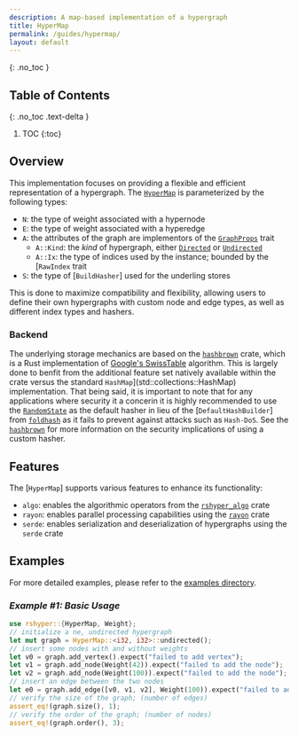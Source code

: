 ```yaml
---
description: A map-based implementation of a hypergraph
title: HyperMap
permalink: /guides/hypermap/
layout: default
---
```


{: .no_toc }

## Table of Contents

{: .no_toc .text-delta }

1. TOC
{:toc}

## Overview

This implementation focuses on providing a flexible and efficient representation of a hypergraph. The [`HyperMap`](https://docs.rs/rshyper/latest/rshyper/struct.HyperMap.html) is parameterized by the following types:

- `N`: the type of weight associated with a hypernode
- `E`: the type of weight associated with a hyperedge
- `A`: the attributes of the graph are implementors of the [`GraphProps`](https://docs.rs/rshyper/latest/rshyper/trait.GraphProps.html) trait
  - `A::Kind`: the _kind_ of hypergraph, either [`Directed`](https://docs.rs/rshyper/latest/rshyper/struct.Directed.html) or [`Undirected`](https://docs.rs/rshyper/latest/rshyper/struct.Undirected.html)
  - `A::Ix`: the type of indices used by the instance; bounded by the [`RawIndex` trait
- `S`: the type of [`BuildHasher`] used for the underling stores

This is done to maximize compatibility and flexibility, allowing users to define their own hypergraphs with custom node and edge types, as well as different index types and hashers.

### Backend

The underlying storage mechanics are based on the [`hashbrown`](https://docs.rs/hashbrown) crate, which is a Rust implementation of [Google's SwissTable](https://abseil.io/blog/20180927-swisstables) algorithm. This is largely done to benfit from the additional feature set natively available within the crate versus the standard `HashMap`](std::collections::HashMap) implementation. That being said, it is important to note that for any applications where security it a concerin it is highly recommended to use the [`RandomState`](std::hash::RandomState) as the default hasher in lieu of the [`DefaultHashBuilder`] from [`foldhash`](https://docs.rs/foldhash) as it fails to prevent against attacks such as `Hash-DoS`. See the [`hashbrown`](https://docs.rs/hashbrown) for more information on the security implications of using a custom hasher.

## Features

The [`HyperMap`] supports various features to enhance its functionality:

- `algo`: enables the algorithmic operators from the [`rshyper_algo`](https://docs.rs/rshyper_algo) crate
- `rayon`: enables parallel processing capabilities using the [`rayon`](https://docs.rs/rayon) crate
- `serde`: enables serialization and deserialization of hypergraphs using the `serde` crate

## Examples

For more detailed examples, please refer to the [examples directory](https://github.com/FL03/rshyper/blob/main/rshyper/examples).

### _Example #1: Basic Usage_

```rust
use rshyper::{HyperMap, Weight};
// initialize a ne, undirected hypergraph
let mut graph = HyperMap::<i32, i32>::undirected();
// insert some nodes with and without weights
let v0 = graph.add_vertex().expect("failed to add vertex");
let v1 = graph.add_node(Weight(42)).expect("failed to add the node");
let v2 = graph.add_node(Weight(100)).expect("failed to add the node");
// insert an edge between the two nodes
let e0 = graph.add_edge([v0, v1, v2], Weight(100)).expect("failed to add edge");
// verify the size of the graph; (number of edges)
assert_eq!(graph.size(), 1);
// verify the order of the graph; (number of nodes)
assert_eq!(graph.order(), 3);
```

